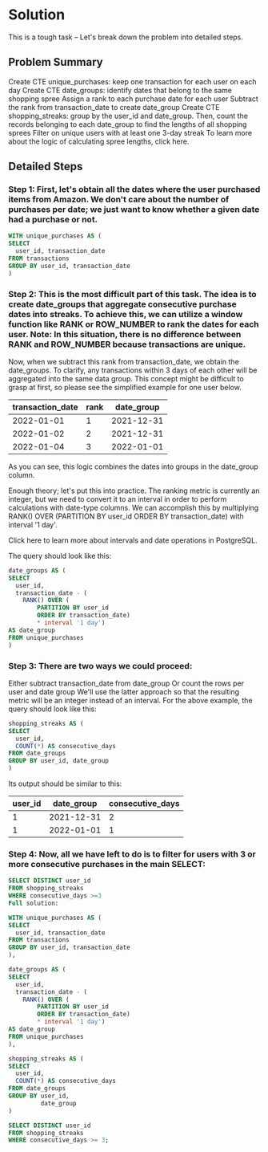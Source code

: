 # Solution
This is a tough task – Let's break down the problem into detailed steps.

## Problem Summary

Create CTE unique_purchases: keep one transaction for each user on each day
Create CTE date_groups: identify dates that belong to the same shopping spree
Assign a rank to each purchase date for each user
Subtract the rank from transaction_date to create date_group
Create CTE shopping_streaks: group by the user_id and date_group. Then, count the records belonging to each date_group to find the lengths of all shopping sprees
Filter on unique users with at least one 3-day streak
To learn more about the logic of calculating spree lengths, click here.

## Detailed Steps

### Step 1: First, let's obtain all the dates where the user purchased items from Amazon. We don't care about the number of purchases per date; we just want to know whether a given date had a purchase or not.
````sql
WITH unique_purchases AS (
SELECT
  user_id, transaction_date
FROM transactions
GROUP BY user_id, transaction_date
)
````
### Step 2: This is the most difficult part of this task. The idea is to create date_groups that aggregate consecutive purchase dates into streaks. To achieve this, we can utilize a window function like RANK or ROW_NUMBER to rank the dates for each user. Note: In this situation, there is no difference between RANK and ROW_NUMBER because transactions are unique.

Now, when we subtract this rank from transaction_date, we obtain the date_groups. To clarify, any transactions within 3 days of each other will be aggregated into the same data group. This concept might be difficult to grasp at first, so please see the simplified example for one user below.

|transaction_date|	rank	|date_group|
|----------------|--------|----------|
|2022-01-01      |	1	    |2021-12-31|
|2022-01-02      |	2	    |2021-12-31|
|2022-01-04      |	3	    |2022-01-01|

As you can see, this logic combines the dates into groups in the date_group column.

Enough theory; let's put this into practice. The ranking metric is currently an integer, but we need to convert it to an interval in order to perform calculations with date-type columns. We can accomplish this by multiplying RANK() OVER (PARTITION BY user_id ORDER BY transaction_date) with interval '1 day'.

Click here to learn more about intervals and date operations in PostgreSQL.

The query should look like this:
````SQL
date_groups AS (
SELECT
  user_id,
  transaction_date - (
  	RANK() OVER (
    	PARTITION BY user_id
        ORDER BY transaction_date)
        * interval '1 day')
AS date_group
FROM unique_purchases
)
````

### Step 3: There are two ways we could proceed:

Either subtract transaction_date from date_group
Or count the rows per user and date group
We'll use the latter approach so that the resulting metric will be an integer instead of an interval. 
For the above example, the query should look like this:
````SQL
shopping_streaks AS (
SELECT
  user_id,
  COUNT(*) AS consecutive_days
FROM date_groups
GROUP BY user_id, date_group
)
````

Its output should be similar to this:

|user_id|	date_group|	consecutive_days|
|-------|-----------|-----------------|
|1      |2021-12-31 |	2               |
|1	    |2022-01-01 |	1               |

### Step 4: Now, all we have left to do is to filter for users with 3 or more consecutive purchases in the main SELECT:
````SQL
SELECT DISTINCT user_id
FROM shopping_streaks
WHERE consecutive_days >=3
Full solution:

WITH unique_purchases AS (
SELECT
  user_id, transaction_date
FROM transactions
GROUP BY user_id, transaction_date
),

date_groups AS (
SELECT
  user_id,
  transaction_date - (
  	RANK() OVER (
    	PARTITION BY user_id
        ORDER BY transaction_date)
        * interval '1 day')
AS date_group
FROM unique_purchases
),

shopping_streaks AS (
SELECT
  user_id,
  COUNT(*) AS consecutive_days
FROM date_groups
GROUP BY user_id,
         date_group
)

SELECT DISTINCT user_id
FROM shopping_streaks
WHERE consecutive_days >= 3;
````
